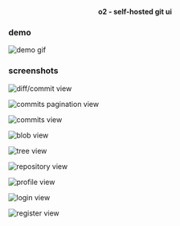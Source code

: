 <p align="center">
  <strong>o2 - self-hosted git ui</strong>
</p>

### demo

![demo gif](screens/demo.gif)

### screenshots

![diff/commit view](screens/9.png)

![commits pagination view](screens/8.png)

![commits view](screens/7.png)

![blob view](screens/6.png)

![tree view](screens/5.png)

![repository view](screens/4.png)

![profile view](screens/3.png)

![login view](screens/2.png)

![register view](screens/1.png)
